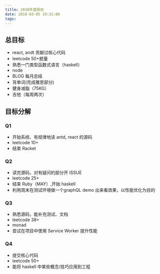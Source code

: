 ```yaml
---
title: 2018年度规划
date: 2018-03-05 19:31:06
tags:
---
```


## 总目标

- react, andt 贡献过核心代码
- leetcode 50+题量
- 熟悉一门类型函数式语言（haskell）
- node
- BLOG 每月总结
- 背单词(完成雅思部分)
- 健身减脂（75KG）
- 吉他（每周两次）

## 目标分解

### Q1

- 开始系统、有规律地读 antd, react 的源码
- leetcode 10+
- 结束 Racket

### Q2

- 读完源码，对有疑问的部分开 ISSUE
- leetcode 25+
- 结束 Ruby（MAY）,开始 haskell
- 利用周末在测试环境做一个graphQL demo 出来看效果，以性能优化为目的

### Q3

- 熟悉源码，能补充测试、文档
- leetcode 38+
- monad
- 尝试在项目中使用 Service Worker 提升性能

### Q4

- 提交核心代码
- leetcode 50+
- 能将 haskell 中某些概念/技巧应用到工程